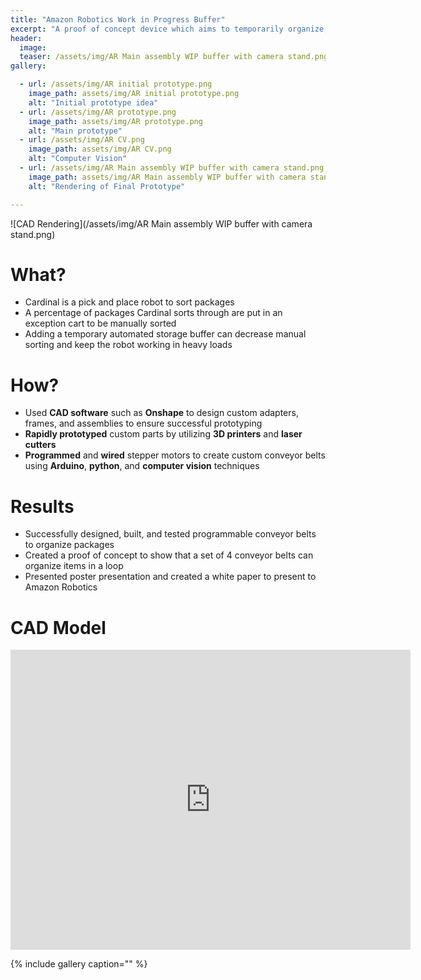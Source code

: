 ```yaml
---
title: "Amazon Robotics Work in Progress Buffer"
excerpt: "A proof of concept device which aims to temporarily organize, store, and reintroduce packages to allow a robotic arm to continue to autonomously sort packages."
header:
  image:
  teaser: /assets/img/AR Main assembly WIP buffer with camera stand.png
gallery:

  - url: /assets/img/AR initial prototype.png
    image_path: assets/img/AR initial prototype.png
    alt: "Initial prototype idea"
  - url: /assets/img/AR prototype.png
    image_path: assets/img/AR prototype.png
    alt: "Main prototype"
  - url: /assets/img/AR CV.png
    image_path: assets/img/AR CV.png
    alt: "Computer Vision"
  - url: /assets/img/AR Main assembly WIP buffer with camera stand.png
    image_path: assets/img/AR Main assembly WIP buffer with camera stand.png
    alt: "Rendering of Final Prototype"

---
```


![CAD Rendering](/assets/img/AR Main assembly WIP buffer with camera stand.png)

# What?

* Cardinal is a pick and place robot to sort packages
* A percentage of packages Cardinal sorts through are put in an exception cart to be manually sorted
* Adding a temporary automated storage buffer can decrease manual sorting and keep the robot working in heavy loads

# How?

* Used **CAD software** such as **Onshape** to design custom adapters, frames, and assemblies to ensure successful prototyping
* **Rapidly prototyped** custom parts by utilizing **3D printers** and **laser cutters**
* **Programmed** and **wired** stepper motors to create custom conveyor belts using **Arduino**, **python**, and **computer vision** techniques

# Results

* Successfully designed, built, and tes﻿ted programmable conveyor belts to organize packages
* Created a proof of concept to show that a﻿ set of 4 conveyor belts can organize items in a loop
* Presented poster presentation and created a white paper to present to Amazon Robotics

# CAD Model

<iframe src="https://vanderbilt289.autodesk360.com/shares/public/SHd38bfQT1fb47330c999c58300a8ae1cadb?mode=embed" width="640" height="480" allowfullscreen="true" webkitallowfullscreen="true" mozallowfullscreen="true"  frameborder="0"></iframe>

{% include gallery caption="" %}


